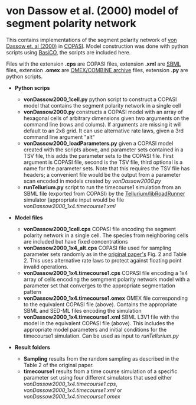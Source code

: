# von Dassow et al. (2000) model of segment polarity network

This contains implementations of the segment polarity network of [von Dassow et. al (2000)](https://doi.org/10.1038/35018085) in [COPASI](https://copasi.org). Model construction was done with python scripts using [BasiCO](https://github.com/copasi/basico), the scripts are included here.

Files with the extension **.cps** are COPASI files, extension **.xml** are [SBML](https://sbml.org/) files, extension **.omex** are [OMEX/COMBINE archive](https://combinearchive.org/index/) files, extension **.py** are python scripts.

 - **Python scrips**
    - **vonDassow2000_1cell.py** python script to construct a COPASI model that contains the segment polarity network in a single cell
    - **vonDassow2000.py** constructs a COPASI model with an array of hexagonal cells of arbitrary dimensions given two arguments on the command line (rows and colums). If arguments are missing it will default to an 2x8 grid. It can use alternative rate laws, given a 3rd command line argument "alt"
    - **vonDassow2000_loadParameters.py** given a COPASI model created with the scripts above, and parameter sets contained in a TSV file, this adds the parameter sets to the COPASI file. First argument is COPASI file, second is the TSV file, third optional is a name for the parameter sets. Note that this requires the TSV file has headers; a convenient file would be the output from a parameter scan encoded in models created by _vonDassow2000.py_
    - **runTellurium.py** script to run the timecourse1 simulation from an SBML file (exported from COPASI) by the [Tellurium/libRoadRunner](https://tellurium.analogmachine.org/) simulator (appropriate input would be file _vonDassow2000_1x4.timecourse1.xml_

 - **Model files**
    - **vonDassow2000_1cell.cps** COPASI file encoding the segment polarity network in a single cell. The species from neighboring cells are included but have fixed concentrations
    - **vonDassow2000_1x4_alt.cps** COPASI file used for sampling parameter sets randomly as in the [original paper's](https://doi.org/10.1038/35018085) Fig. 2 and Table 2. This uses alternative rate laws to protect against floating point invalid operations.
    - **vonDassow2000_1x4.timecourse1.cps** COPASI file encoding a 1x4 array of cells encoding the semgment polarity network model with a parameter set that converges to the appropriate segmentation pattern
    - **vonDassow2000_1x4.timecourse1.omex** OMEX file corresponding to the equivalent COPASI file (above). Contains the appropriate SBML and SED-ML files encoding the simulation
    - **vonDassow2000_1x4.timecourse1.xml** SBML L3V1 file with the model in the equivalent COPASI file (above). This includes the appropriate model parameters and initial conditions for the timecourse1 simulation. Can be used as input to _runTellurium.py_

 - **Result folders**
    - **Sampling** results from the random sampling as described in the Table 2 of the original paper.
    - **timecourse1** results from a time course simulation of a specific parameter set using four different simulators that used either _vonDassow2000_1x4.timecourse1.cps_, _vonDassow2000_1x4.timecourse1.xml_ or _vonDassow2000_1x4.timecourse1.omex_
